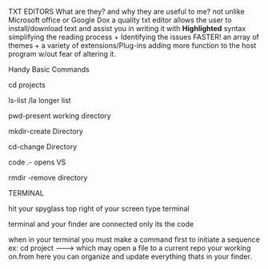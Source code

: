 TXT EDITORS
What are they? and why they are useful to me? not unlike Microsoft office 
or Google Dox a quality txt editor allows the user to install/download text 
and assist you in writing it with **Highlighted** syntax simplifying the 
reading process + Identifying the issues FASTER! an array of themes + a variety 
of extensions/Plug-ins adding more function to the host program w/out fear of altering it.

Handy Basic Commands

cd projects

ls-list /la longer list

pwd-present working directory

mkdir-create Directory

cd-change Directory

code .- opens VS

rmdir -remove directory 

 

TERMINAL 

hit your spyglass top right of your screen type terminal 

terminal and your finder are connected only its the code 

when in your terminal you must make a command first to 
initiate a sequence ex: cd project ---> which may open a file 
to a current repo your working on.from here you can organize and update everything thats in your finder.